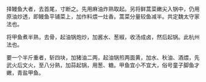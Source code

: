 择鳗鱼大者，去首尾，寸断之。先用麻油炸熟取起。另将鲜蒿菜嫩尖入锅中，仍用原油炒透，即鳗鱼平铺菜上，加作料煨一灶香。蒿菜分量较鱼减半。共定魏太守家法也。

将甲鱼煮半熟，去骨，起油锅炮炒，加酱水、葱椒，收汤成卤，然后起锅。此杭州法也。

要一个半斤重者，斩四块，加猪油二两，起油锅煎两面黄，加水、秋油、酒煨，先武火后文火，至八分熟，加蒜起锅，用葱、糖。甲鱼宜小不宜大，俗号童子脚鱼才嫩，青盐甲鱼。